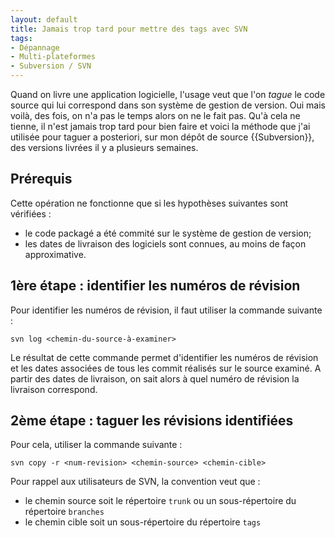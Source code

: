 ```yaml
---
layout: default
title: Jamais trop tard pour mettre des tags avec SVN
tags:
- Dépannage
- Multi-plateformes
- Subversion / SVN
---
```


Quand on livre une application logicielle, l'usage veut que l'on *tague* le code
source qui lui correspond dans son système de gestion de version. Oui mais
voilà, des fois, on n'a pas le temps alors on ne le fait pas. Qu'à cela ne
tienne, il n'est jamais trop tard pour bien faire et voici la méthode que j'ai
utilisée pour taguer a posteriori, sur mon dépôt de source {{Subversion}}, des
versions livrées il y a plusieurs semaines.

## Prérequis

Cette opération ne fonctionne que si les hypothèses suivantes sont vérifiées :

* le code packagé a été commité sur le système de gestion de version;
* les dates de livraison des logiciels sont connues, au moins de façon approximative.

## 1ère étape : identifier les numéros de révision

Pour identifier les numéros de révision, il faut utiliser la commande suivante :

```
svn log <chemin-du-source-à-examiner>
```

Le résultat de cette commande permet d'identifier les numéros de révision et
les dates associées de tous les commit réalisés sur le source examiné. A partir
des dates de livraison, on sait alors à quel numéro de révision la livraison
correspond.

## 2ème étape : taguer les révisions identifiées

Pour cela, utiliser la commande suivante :

```
svn copy -r <num-revision> <chemin-source> <chemin-cible>
```

Pour rappel aux utilisateurs de SVN, la convention veut que :

* le chemin source soit le répertoire `trunk` ou un sous-répertoire du répertoire `branches`
* le chemin cible soit un sous-répertoire du répertoire `tags`
